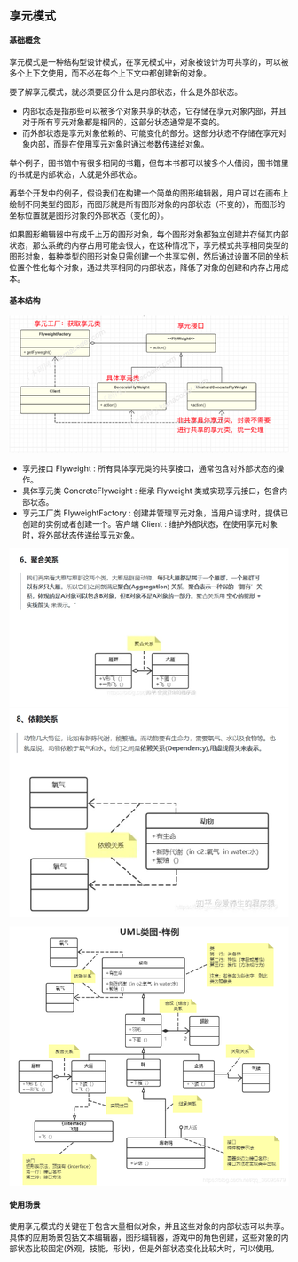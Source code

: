 ## 享元模式

#### 基础概念  

​		享元模式是⼀种结构型设计模式，在享元模式中，对象被设计为可共享的，可以被多个上下⽂使⽤，⽽不必在每个上下⽂中都创建新的对象。  

要了解享元模式，就必须要区分什么是内部状态，什么是外部状态。

- 内部状态是指那些可以被多个对象共享的状态，它存储在享元对象内部，并且对于所有享元对象都是相同的，这部分状态通常是不变的。
- ⽽外部状态是享元对象依赖的、可能变化的部分。这部分状态不存储在享元对象内部，⽽是在使⽤享元对象时通过参数传递给对象。

举个例⼦，图书馆中有很多相同的书籍，但每本书都可以被多个⼈借阅，图书馆⾥的书就是内部状态，⼈就是外部状态。  

再举个开发中的例⼦，假设我们在构建⼀个简单的图形编辑器，⽤户可以在画布上绘制不同类型的图形，⽽图形就是所有图形对象的内部状态（不变的），⽽图形的坐标位置就是图形对象的外部状态（变化的）。

如果图形编辑器中有成千上万的图形对象，每个图形对象都独⽴创建并存储其内部状态，那么系统的内存占⽤可能会很⼤，在这种情况下，享元模式共享相同类型的图形对象，每种类型的图形对象只需创建⼀个共享实例，然后通过设置不同的坐标位置个性化每个对象，通过共享相同的内部状态，降低了对象的创建和内存占⽤成本。

#### 基本结构  

![享元模式](img/享元模式.png)

- 享元接⼝ Flyweight : 所有具体享元类的共享接⼝，通常包含对外部状态的操作。
- 具体享元类 ConcreteFlyweight : 继承 Flyweight 类或实现享元接⼝，包含内部状态。
- 享元⼯⼚类 FlyweightFactory : 创建并管理享元对象，当⽤户请求时，提供已创建的实例或者创建⼀个。客户端 Client : 维护外部状态，在使⽤享元对象时，将外部状态传递给享元对象。

<img src="img/聚合关系.png" alt="聚合关系" style="zoom:80%;" />

<img src="img/依赖关系.png" alt="依赖关系" style="zoom:80%;" />

![uml类图](img/uml类图.png)

#### 使⽤场景

​		使⽤享元模式的关键在于包含⼤量相似对象，并且这些对象的内部状态可以共享。具体的应⽤场景包括⽂本编辑器，图形编辑器，游戏中的⻆⾊创建，这些对象的内部状态⽐较固定(外观，技能，形状)，但是外部状态变化⽐较⼤时，可以使⽤。